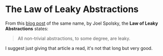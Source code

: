 # The Law of Leaky Abstractions

From this [blog post][] of the same name, by Joel Spolsky, the __Law of Leaky Abstractions__
states:

> All non-trivial abstractions, to some degree, are leaky.

[blog post]: https://www.joelonsoftware.com/2002/11/11/the-law-of-leaky-abstractions/

I suggest just giving that article a read, it's not that long but very good.
